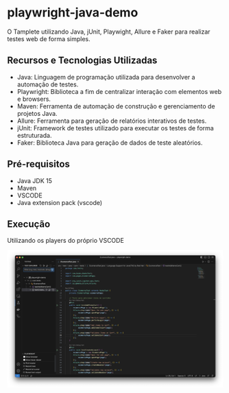 # playwright-java-demo

O Tamplete utilizando Java, jUnit, Playwight, Allure e Faker para realizar testes web de forma simples.

## Recursos e Tecnologias Utilizadas

- Java: Linguagem de programação utilizada para desenvolver a automação de testes.
- Playwright: Biblioteca a fim de centralizar interação com elementos web e browsers.
- Maven: Ferramenta de automação de construção e gerenciamento de projetos Java.
- Allure: Ferramenta para geração de relatórios interativos de testes.
- jUnit: Framework de testes utilizado para executar os testes de forma estruturada.
- Faker: Biblioteca Java para geração de dados de teste aleatórios.

## Pré-requisitos

- Java JDK 15
- Maven
- VSCODE
- Java extension pack (vscode)

## Execução

Utilizando os players do próprio VSCODE

![descrição da imagem](execution.png)
